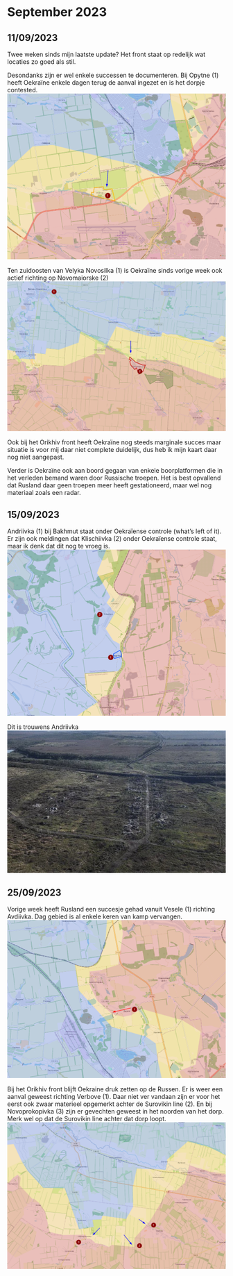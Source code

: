 # September 2023

## 11/09/2023

Twee weken sinds mijn laatste update? Het front staat op redelijk wat locaties zo goed als stil.

Desondanks zijn er wel enkele successen te documenteren. Bij Opytne (1) heeft Oekraïne enkele dagen terug de aanval ingezet en is het dorpje contested.
![Alt text](2023-09-Media/20230911a.png)

Ten zuidoosten van Velyka Novosilka (1) is Oekraïne sinds vorige week ook actief richting op Novomaiorske (2)
![Alt text](2023-09-Media/20230911b.png)

Ook bij het Orikhiv front heeft Oekraïne nog steeds marginale succes maar situatie is voor mij daar niet complete duidelijk, dus heb ik mijn kaart daar nog niet aangepast. 

Verder is Oekraïne ook aan boord gegaan van enkele boorplatformen die in het verleden bemand waren door Russische troepen. Het is best opvallend dat Rusland daar geen troepen meer heeft gestationeerd, maar wel nog materiaal zoals een radar.

## 15/09/2023

Andriivka (1) bij Bakhmut staat onder Oekraïense controle (what’s left of it). Er zijn ook meldingen dat Klischiivka (2) onder Oekraïense controle staat, maar ik denk dat dit nog te vroeg is.
![Alt text](2023-09-Media/20230915a.png)

Dit is trouwens Andriivka
![Alt text](2023-09-Media/20230915b.jpg)

## 25/09/2023

Vorige week heeft Rusland een succesje gehad vanuit Vesele (1) richting Avdiivka. Dag gebied is al enkele keren van kamp vervangen.
![Alt text](2023-08-Media/20230925a.png)

Bij het Orikhiv front blijft Oekraine druk zetten op de Russen. Er is weer een aanval geweest richting Verbove (1). Daar niet ver vandaan zijn er voor het eerst ook zwaar materieel opgemerkt achter de Surovikin line (2). En bij Novoprokopivka (3) zijn er gevechten geweest in het noorden van het dorp. Merk wel op dat de Surovikin line achter dat dorp loopt.
![Alt text](2023-08-Media/20230925b.png)

